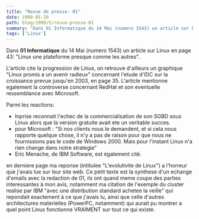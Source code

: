 ```yaml
---
title: "Revue de presse: 01"
date: 1999-05-20
path: blog/1999/5/revue-presse-01
summary: "Dans 01 Informatique du 14 Mai (numero 1543) un article sur Linux en page 43: \"Linux une plateforme presque comme les autres\"."
tags: ['Linux']
---
```


<P>Dans <B>01 Informatique</B> du 14 Mai (numero 1543) un article sur Linux en
page 43: "Linux une plateforme presque comme les autres".</P>

<P>L'article cite la progression de Linux, on retrouve d'ailleurs un
graphique  "Linux promis a un avenir radieux"  concernant l'etude d'IDC
sur la croissance prevue jusqu'en 2003, en page 35. L'article mentionne
egalement la controverse concernant RedHat et son eventuelle
ressemblance avec Microsoft.</P>

<P>Parmi les reactions:</P>

<UL>

<LI>Inprise reconnait l'echec de la commercialisation de son SGBD sous
Linux alors que la version gratuite avait ete un veritable succes.
<LI>pour Microsoft :
"Si nos clients nous le demandent, et si cela nous rapporte quelque
chose, il n'y a pas de raison pour que nous ne fournissions pas le code
de Windows 2000. Mais pour l'instant Linux n'a rien change dans notre
strategie"
<LI>Eric Menache, de IBM Software, est également cité.
</UL>

<P>en derniere page ma reponse (intitulee "L'evolutivite de Linux") a
l'horreur que j'avais lue sur leur site web. Ce petit texte est la
synthese d'un echange d'emails avec la redaction de 01, ils ont quand
meme coupe des parties interessantes à mon avis, notamment ma citation
de l'exemple du cluster realise par IBM "avec une distribution standard
achetee la veille" qui repondait exactement à ce que j'avais lu, ainsi
que celle d'autres architectures materielles (PowerPC, notamment) qui
aurait pu montrer a quel point Linux fonctionne VRAIMENT sur tout ce qui
existe.</P>


